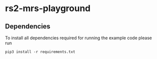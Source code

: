 # rs2-mrs-playground

## Dependencies

To install all dependencies required for running the example code please run
```
pip3 install -r requirements.txt
```